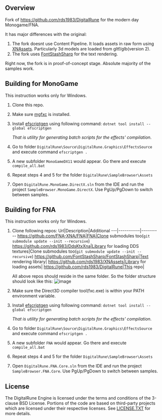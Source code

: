 ## Overview
Fork of https://github.com/rds1983/DigitalRune for the modern day Monogame/FNA.

It has major differences with the original:
1. The fork doesnt use Content Pipeline. It loads assets in raw form using [XNAssets](https://github.com/rds1983/XNAssets). Particularly 3d models are loaded from gltf/glb(version 2).
2. The fork uses [FontStashSharp](https://github.com/FontStashSharp/FontStashSharp) for the text rendering.

Right now, the fork is in proof-of-concept stage. Absolute majority of the samples work.

## Building for MonoGame
This instruction works only for Windows.
1. Clone this repo.
2. Make sure [mgfxc](https://docs.monogame.net/articles/tools/mgfxc.html) is installed.
3. Install [efscriptgen](https://github.com/rds1983/efscriptgen) using following command: `dotnet tool install --global efscriptgen`

   *That is utility for generating batch scripts for the effects' compilation.*  
5. Go to folder `DigitalRune\Source\DigitalRune.Graphics\EffectsSource` and execute command `efscriptgen .`
6. A new subfolder `MonoGameDX11` would appear. Go there and execute `compile_all.bat`
7. Repeat steps 4 and 5 for the folder `DigitalRune\SampleBrowser\Assets`
8. Open `DigitalRune.MonoGame.DirectX.sln` from the IDE and run the project `SampleBrowser.MonoGame.DirectX`. Use PgUp/PgDown to switch between samples.

## Building for FNA
This instruction works only for Windows.
1. Clone following repos:
   Url|Description|Additional
   ---|-----------|----------
   https://github.com/FNA-XNA/FNA|FNA|Clone submodules too(`git submodule update --init --recursive`)
   https://github.com/rds1983/DdsKtxXna|Library for loading DDS textures|Clone submodules too(`git submodule update --init --recursive`)
   https://github.com/FontStashSharp/FontStashSharp|Text rendering library|
   https://github.com/rds1983/XNAssets|Library for loading assets|
   https://github.com/rds1983/DigitalRune|This repo|

   All above repos should reside in the same folder. So the folder structure should look like this:
   ![image](https://github.com/rds1983/DigitalRune/assets/1057289/dc0cf4fb-654f-4e14-9e51-a22edf52b9e0)
2. Make sure the Direct3D compiler tool(fxc.exe) is within your PATH environment variable.
3. Install [efscriptgen](https://github.com/rds1983/efscriptgen) using following command: `dotnet tool install --global efscriptgen`

   *That is utility for generating batch scripts for the effects' compilation.*
4. Go to folder `DigitalRune\Source\DigitalRune.Graphics\EffectsSource` and execute command `efscriptgen .`
5. A new subfolder `FNA` would appear. Go there and execute `compile_all.bat`
6. Repeat steps 4 and 5 for the folder `DigitalRune\SampleBrowser\Assets`
7. Open `DigitalRune.FNA.Core.sln` from the IDE and run the project `SampleBrowser.FNA.Core`. Use PgUp/PgDown to switch between samples.

## License
The DigitalRune Engine is licensed under the terms and conditions of the 3-clause BSD License.
Portions of the code are based on third-party projects which are licensed under their respective
licenses. See [LICENSE.TXT](LICENSE.TXT) for more details.
